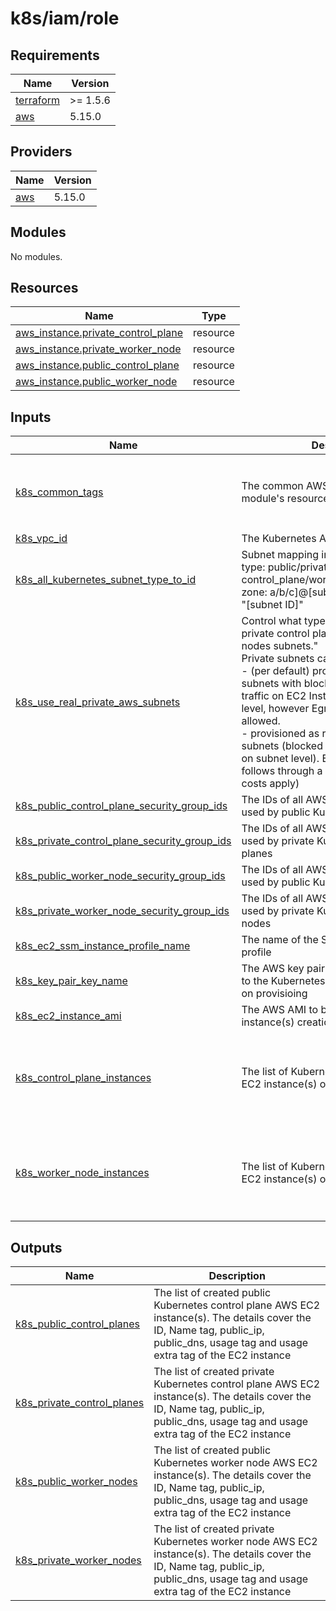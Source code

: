 <!-- BEGIN_TF_DOCS -->

# k8s/iam/role

## Requirements

| Name | Version |
|------|---------|
| <a name="requirement_terraform"></a> [terraform](#requirement\_terraform) | >= 1.5.6 |
| <a name="requirement_aws"></a> [aws](#requirement\_aws) | 5.15.0 |
## Providers

| Name | Version |
|------|---------|
| <a name="provider_aws"></a> [aws](#provider\_aws) | 5.15.0 |
## Modules

No modules.
## Resources

| Name | Type |
|------|------|
| [aws_instance.private_control_plane](https://registry.terraform.io/providers/hashicorp/aws/5.15.0/docs/resources/instance) | resource |
| [aws_instance.private_worker_node](https://registry.terraform.io/providers/hashicorp/aws/5.15.0/docs/resources/instance) | resource |
| [aws_instance.public_control_plane](https://registry.terraform.io/providers/hashicorp/aws/5.15.0/docs/resources/instance) | resource |
| [aws_instance.public_worker_node](https://registry.terraform.io/providers/hashicorp/aws/5.15.0/docs/resources/instance) | resource |
## Inputs

| Name | Description | Type | Default | Required |
|------|-------------|------|---------|:--------:|
| <a name="input_k8s_common_tags"></a> [k8s\_common\_tags](#input\_k8s\_common\_tags) | The common AWS Tags to apply on all module's resources | `map(string)` | <pre>{<br>  "owner": "senjoux",<br>  "project": "lab",<br>  "stage": "dev"<br>}</pre> | no |
| <a name="input_k8s_vpc_id"></a> [k8s\_vpc\_id](#input\_k8s\_vpc\_id) | The Kubernetes AWS VPC ID | `string` | n/a | yes |
| <a name="input_k8s_all_kubernetes_subnet_type_to_id"></a> [k8s\_all\_kubernetes\_subnet\_type\_to\_id](#input\_k8s\_all\_kubernetes\_subnet\_type\_to\_id) | Subnet mapping in the form of "[subnet type: public/private]@[subnet usage: control\_plane/worker\_node]@[Availability zone: a/b/c]@[subnet usage extra: *]" to "[subnet ID]" | `map(string)` | n/a | yes |
| <a name="input_k8s_use_real_private_aws_subnets"></a> [k8s\_use\_real\_private\_aws\_subnets](#input\_k8s\_use\_real\_private\_aws\_subnets) | Control what type of subnets to use for private control planes & private worker nodes subnets."<br>Private subnets can be:<br>  - (per default) provisioned as public AWS subnets with blocked Ingress internet traffic on EC2 Instance Security Groups level, however Egress Internet access is allowed.<br>  - provisioned as real private AWS subnets (blocked Ingress internet traffic on subnet level). Egress Internet access follows through a NAT Gateway (extra costs apply) | `bool` | `false` | no |
| <a name="input_k8s_public_control_plane_security_group_ids"></a> [k8s\_public\_control\_plane\_security\_group\_ids](#input\_k8s\_public\_control\_plane\_security\_group\_ids) | The IDs of all AWS security groups to be used by public Kubernetes control planes | `set(string)` | n/a | yes |
| <a name="input_k8s_private_control_plane_security_group_ids"></a> [k8s\_private\_control\_plane\_security\_group\_ids](#input\_k8s\_private\_control\_plane\_security\_group\_ids) | The IDs of all AWS security groups to be used by private Kubernetes control planes | `set(string)` | n/a | yes |
| <a name="input_k8s_public_worker_node_security_group_ids"></a> [k8s\_public\_worker\_node\_security\_group\_ids](#input\_k8s\_public\_worker\_node\_security\_group\_ids) | The IDs of all AWS security groups to be used by public Kubernetes worker nodes | `set(string)` | n/a | yes |
| <a name="input_k8s_private_worker_node_security_group_ids"></a> [k8s\_private\_worker\_node\_security\_group\_ids](#input\_k8s\_private\_worker\_node\_security\_group\_ids) | The IDs of all AWS security groups to be used by private Kubernetes worker nodes | `set(string)` | n/a | yes |
| <a name="input_k8s_ec2_ssm_instance_profile_name"></a> [k8s\_ec2\_ssm\_instance\_profile\_name](#input\_k8s\_ec2\_ssm\_instance\_profile\_name) | The name of the SSM AWS Instance profile | `string` | n/a | yes |
| <a name="input_k8s_key_pair_key_name"></a> [k8s\_key\_pair\_key\_name](#input\_k8s\_key\_pair\_key\_name) | The AWS key pair which will be provided to the Kubernetes AWS EC2 instance(s) on provisioing | `string` | n/a | yes |
| <a name="input_k8s_ec2_instance_ami"></a> [k8s\_ec2\_instance\_ami](#input\_k8s\_ec2\_instance\_ami) | The AWS AMI to be used for AWS EC2 instance(s) creation | `string` | n/a | yes |
| <a name="input_k8s_control_plane_instances"></a> [k8s\_control\_plane\_instances](#input\_k8s\_control\_plane\_instances) | The list of Kubernetes control plane AWS EC2 instance(s) objects | <pre>list(object({<br>    instance_type       = string,<br>    type                = string,<br>    subnet_usage_filter = string,<br>    az_filter           = optional(string, "a"),<br>  }))</pre> | n/a | yes |
| <a name="input_k8s_worker_node_instances"></a> [k8s\_worker\_node\_instances](#input\_k8s\_worker\_node\_instances) | The list of Kubernetes worker node AWS EC2 instance(s) objects | <pre>list(object({<br>    instance_type       = string,<br>    type                = string,<br>    subnet_usage_filter = string,<br>    az_filter           = optional(string, "a"),<br>  }))</pre> | n/a | yes |
## Outputs

| Name | Description |
|------|-------------|
| <a name="output_k8s_public_control_planes"></a> [k8s\_public\_control\_planes](#output\_k8s\_public\_control\_planes) | The list of created public Kubernetes control plane AWS EC2 instance(s). The details cover the ID, Name tag, public\_ip, public\_dns, usage tag and usage extra tag of the EC2 instance |
| <a name="output_k8s_private_control_planes"></a> [k8s\_private\_control\_planes](#output\_k8s\_private\_control\_planes) | The list of created private Kubernetes control plane AWS EC2 instance(s). The details cover the ID, Name tag, public\_ip, public\_dns, usage tag and usage extra tag of the EC2 instance |
| <a name="output_k8s_public_worker_nodes"></a> [k8s\_public\_worker\_nodes](#output\_k8s\_public\_worker\_nodes) | The list of created public Kubernetes worker node AWS EC2 instance(s). The details cover the ID, Name tag, public\_ip, public\_dns, usage tag and usage extra tag of the EC2 instance |
| <a name="output_k8s_private_worker_nodes"></a> [k8s\_private\_worker\_nodes](#output\_k8s\_private\_worker\_nodes) | The list of created private Kubernetes worker node AWS EC2 instance(s). The details cover the ID, Name tag, public\_ip, public\_dns, usage tag and usage extra tag of the EC2 instance |

<!-- END_TF_DOCS -->